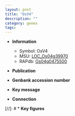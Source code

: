```yaml
---
layout: post
title: "OsV4"
description: ""
category: genes
tags: 
---
```


* **Information**  
    + Symbol: OsV4  
    + MSU: [LOC_Os04g39970](http://rice.uga.edu/cgi-bin/ORF_infopage.cgi?orf=LOC_Os04g39970)  
    + RAPdb: [Os04g0475500](http://rapdb.dna.affrc.go.jp/viewer/gbrowse_details/irgsp1?name=Os04g0475500)  

* **Publication**  

* **Genbank accession number**  

* **Key message**  

* **Connection**  

[//]: # * **Key figures**  


